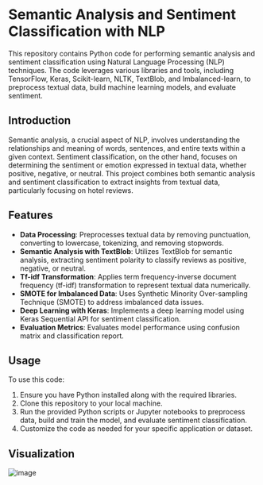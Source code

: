 # Semantic Analysis and Sentiment Classification with NLP

This repository contains Python code for performing semantic analysis and sentiment classification using Natural Language Processing (NLP) techniques. The code leverages various libraries and tools, including TensorFlow, Keras, Scikit-learn, NLTK, TextBlob, and Imbalanced-learn, to preprocess textual data, build machine learning models, and evaluate sentiment.

## Introduction

Semantic analysis, a crucial aspect of NLP, involves understanding the relationships and meaning of words, sentences, and entire texts within a given context. Sentiment classification, on the other hand, focuses on determining the sentiment or emotion expressed in textual data, whether positive, negative, or neutral. This project combines both semantic analysis and sentiment classification to extract insights from textual data, particularly focusing on hotel reviews.

## Features

- **Data Processing**: Preprocesses textual data by removing punctuation, converting to lowercase, tokenizing, and removing stopwords.
- **Semantic Analysis with TextBlob**: Utilizes TextBlob for semantic analysis, extracting sentiment polarity to classify reviews as positive, negative, or neutral.
- **Tf-idf Transformation**: Applies term frequency-inverse document frequency (tf-idf) transformation to represent textual data numerically.
- **SMOTE for Imbalanced Data**: Uses Synthetic Minority Over-sampling Technique (SMOTE) to address imbalanced data issues.
- **Deep Learning with Keras**: Implements a deep learning model using Keras Sequential API for sentiment classification.
- **Evaluation Metrics**: Evaluates model performance using confusion matrix and classification report.

## Usage

To use this code:

1. Ensure you have Python installed along with the required libraries.
2. Clone this repository to your local machine.
3. Run the provided Python scripts or Jupyter notebooks to preprocess data, build and train the model, and evaluate sentiment classification.
4. Customize the code as needed for your specific application or dataset.

## Visualization

![image](https://github.com/caio-moliveira/sentiment-analysis/assets/150807759/70395c23-0659-462b-8872-87d0900c144c)



